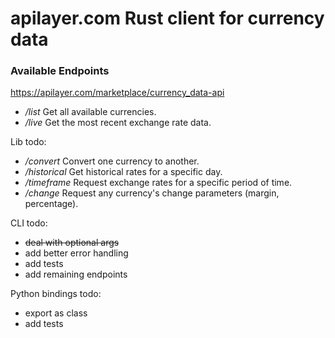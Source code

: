 # apilayer.com Rust client for currency data
### __Available Endpoints__
https://apilayer.com/marketplace/currency_data-api
* */list* Get all available currencies.  
* */live* Get the most recent exchange rate data.  

Lib todo:
* */convert* Convert one currency to another.  
* */historical* Get historical rates for a specific day.  
* */timeframe* Request exchange rates for a specific period of time.  
* */change* Request any currency's change parameters (margin, percentage).  

CLI todo:
* ~~deal with optional args~~
* add better error handling
* add tests
* add remaining endpoints

Python bindings todo:  
* export as class
* add tests